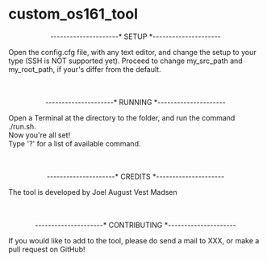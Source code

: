 # custom_os161_tool

<p align="center">
---------------------* SETUP *--------------------- 
</p>
Open the config.cfg file, with any text editor, and change the setup to your type (SSH is NOT supported yet).
Proceed to change my_src_path and my_root_path, if your's differ from the default.

<br />
<br />
<br />
<p align="center">
---------------------* RUNNING *--------------------- 
</p>
Open a Terminal at the directory to the folder, and run the command ./run.sh.<br />
Now you're all set! <br />
Type '?' for a list of available command.
 
<br />
<br />
<br />
<p align="center">
	---------------------* CREDITS *--------------------- 
</p>
The tool is developed by Joel August Vest Madsen

<br />
<br />
<br />
<p align="center">
---------------------* CONTRIBUTING *--------------------- 
</p>
If you would like to add to the tool, please do send a mail to XXX, or make a pull request on GitHub!

